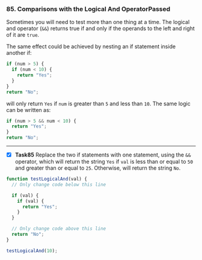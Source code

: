 ### 85. Comparisons with the Logical And OperatorPassed
Sometimes you will need to test more than one thing at a time. The logical and operator (`&&`) returns true if and only if the operands to the left and right of it are `true`.

The same effect could be achieved by nesting an if statement inside another if:
```js
if (num > 5) {
  if (num < 10) {
    return "Yes";
  }
}
return "No";
```
will only return `Yes` if `num` is greater than `5` and less than `10`. The same logic can be written as:
```js
if (num > 5 && num < 10) { 
  return "Yes";
}
return "No";
```
***************************

- [x] **Task85** Replace the two if statements with one statement, using the `&&` operator, which will return the string `Yes` if `val` is less than or equal to `50` and greater than or equal to `25`. Otherwise, will return the string `No`.


```js
function testLogicalAnd(val) {
  // Only change code below this line

  if (val) {
    if (val) {
      return "Yes";
    }
  }

  // Only change code above this line
  return "No";
}

testLogicalAnd(10);
```